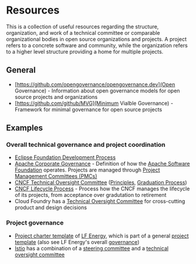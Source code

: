 # Resources

This is a collection of useful resources regarding the structure, organization, and work of a technical committee or comparable organizational bodies in open source organizations and projects. A project refers to a concrete software and community, while the organization refers to a higher level structure providing a home for multiple projects.

## General

* [https://github.com/opengovernance/opengovernance.dev](Open Governance) - Information about open governance models for open source projects and organizations
* [https://github.com/github/MVG](Minimum Vialble Governance) - Framework for minimal governance for open source projects

## Examples

### Overall technical governance and project coordination

* [Eclipse Foundation Development Process](https://www.eclipse.org/projects/dev_process/)
* [Apache Corporate Governance](https://www.apache.org/foundation/governance/) - Definition of how the [Apache Software Foundation](https://www.apache.org/) operates. Projects are managed through [Project Management Committees (PMCs)](https://www.apache.org/foundation/governance/pmcs.html)
* [CNCF Technical Oversight Committee](https://www.cncf.io/people/technical-oversight-committee/) ([Principles](https://github.com/cncf/toc/blob/main/PRINCIPLES.md), [Graduation Process](https://github.com/cncf/toc/blob/main/process/graduation_criteria.md))
* [CNCF Lifecycle Process](https://github.com/cncf/toc/blob/main/process/README.md) - Process how the CNCF manages the lifecycle of its projects, from acceptance over gradutation to retirement
* Cloud Foundry has a [Technical Oversight Committee](https://github.com/cloudfoundry/community/blob/main/toc/TOC.md) for cross-cutting product and design decisions

### Project governance

* [Project charter template](https://github.com/lf-energy/tsc-template/blob/main/tsc/CHARTER.md) of [LF Energy](https://www.lfenergy.org/), which is part of a general [project template](https://github.com/lf-energy/tsc-template) (also see LF Energy's overall [governance](https://www.lfenergy.org/governance/))
* [Istio](https://github.com/istio) has a combination of a [steering committee](https://github.com/istio/community/blob/master/steering/README.md) and a [technical oversight committee](https://github.com/istio/community/blob/master/TECH-OVERSIGHT-COMMITTEE.md)
